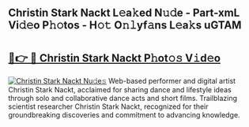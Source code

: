 ## Christin Stark Nackt L𝚎a𝚔ed N𝚞𝚍e - Part-xmL Vi𝚍𝚎o P𝚑𝚘tos - H𝚘𝚝 O𝚗𝚕yf𝚊ns L𝚎a𝚔s uGTAM

# <h2><a href="http://kf1b6s6.oniu.top/?m=Christin+Stark+Nackt">🔗👉 🔴 Christin Stark Nackt P𝚑ot𝚘𝚜 V𝚒d𝚎o</a></h2>

[![Christin Stark Nackt Nu𝚍e𝚜](https://i.imgur.com/0qMVB7G.gif)](http://kf1b6s6.oniu.top/?m=Christin+Stark+Nackt)
Web-based performer and digital artist Christin Stark Nackt, acclaimed for sharing dance and lifestyle ideas through solo and collaborative dance acts and short films. Trailblazing scientist researcher Christin Stark Nackt, recognized for their groundbreaking discoveries and commitment to advancing knowledge.  
